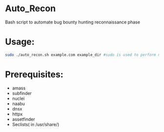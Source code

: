 # Auto_Recon
Bash script to automate bug bounty hunting reconnaissance phase


# Usage:
```bash
sudo ./auto_recon.sh example.com example_dir #sudo is used to perform naabu syn scan
```

# Prerequisites:
- amass
- subfinder
- nuclei
- naabu
- dnsx
- httpx
- assetfinder
- Seclists( in /usr/share/)
